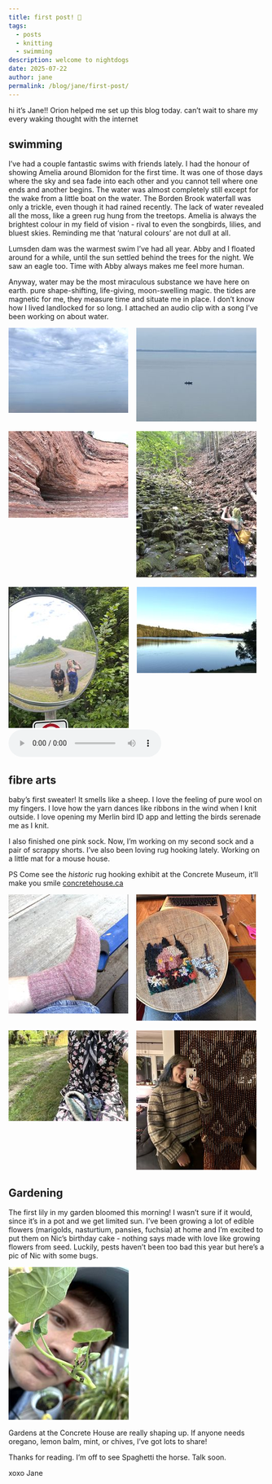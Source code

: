 ```yaml
---
title: first post! 🐠
tags:
  - posts
  - knitting
  - swimming
description: welcome to nightdogs
date: 2025-07-22
author: jane
permalink: /blog/jane/first-post/
---
```


hi it’s Jane!! Orion helped me set up this blog today. can’t wait to share my every waking thought with the internet

## swimming

I’ve had a couple fantastic swims with friends lately. I had the honour of showing Amelia around Blomidon for the first time. It was one of those days where the sky and sea fade into each other and you cannot tell where one ends and another begins. The water was almost completely still except for the wake from a little boat on the water. The Borden Brook waterfall was only a trickle, even though it had rained recently. The lack of water revealed all the moss, like a green rug hung from the treetops. Amelia is always the brightest colour in my field of vision - rival to even the songbirds, lilies, and bluest skies. Reminding me that ‘natural colours’ are not dull at all.

Lumsden dam was the warmest swim I’ve had all year. Abby and I floated around for a while, until the sun settled behind the trees for the night. We saw an eagle too. Time with Abby always makes me feel more human.

Anyway, water may be the most miraculous substance we have here on earth. pure shape-shifting, life-giving, moon-swelling magic. the tides are magnetic for me, they measure time and situate me in place. I don’t know how I lived landlocked for so long. I attached an audio clip with a song I’ve been working on about water.

<div style="display: flex; gap: 1rem; flex-wrap: wrap;">
  <div>
    <img src="./pinterest-602778731414961379.jpg" alt="Pinterest pin 602778731414961379" loading="lazy">
  </div>
  <div>
    <img src="./pinterest-602778731414961374.jpg" alt="Pinterest pin 602778731414961374" loading="lazy">
  </div>
  <div>
    <img src="./pinterest-602778731414961369.jpg" alt="Pinterest pin 602778731414961369" loading="lazy">
  </div>
  <div>
    <img src="./pinterest-602778731414961365.jpg" alt="Pinterest pin 602778731414961365" loading="lazy">
  </div>
  <div>
    <img src="./pinterest-602778731414961354.jpg" alt="Pinterest pin 602778731414961354" loading="lazy">
  </div>
  <div>
    <img src="./pinterest-602778731414961603.jpg" alt="Pinterest pin 602778731414961603" loading="lazy">
  </div>
</div>

<audio controls>
  <source src="/blog/jane/2025-07-22/first-post/soundcloud-2134704477.mp3" type="audio/mpeg">
  Your browser does not support the audio element.
</audio>

## fibre arts

baby’s first sweater! It smells like a sheep. I love the feeling of pure wool on my fingers. I love how the yarn dances like ribbons in the wind when I knit outside. I love opening my Merlin bird ID app and letting the birds serenade me as I knit.

I also finished one pink sock. Now, I’m working on my second sock and a pair of scrappy shorts. I’ve also been loving rug hooking lately. Working on a little mat for a mouse house.

PS Come see the _historic_ rug hooking exhibit at the Concrete Museum, it’ll make you smile
[concretehouse.ca](concretehouse.ca)

<div style="display: flex; gap: 1rem; flex-wrap: wrap;">
  <div>
    <img src="./pinterest-602778731414961806.jpg" alt="Pinterest pin 602778731414961806" loading="lazy">
  </div>
  <div>
    <img src="./pinterest-602778731414961814.jpg" alt="Pinterest pin 602778731414961814" loading="lazy">
  </div>
  <div>
    <img src="./pinterest-602778731414961855.jpg" alt="Pinterest pin 602778731414961855" loading="lazy">
  </div>
  <div>
    <img src="./pinterest-602778731414961875.jpg" alt="Pinterest pin 602778731414961875" loading="lazy">
  </div>
</div>

## Gardening

The first lily in my garden bloomed this morning! I wasn’t sure if it would, since it’s in a pot and we get limited sun.
I’ve been growing a lot of edible flowers (marigolds, nasturtium, pansies, fuchsia) at home and I’m excited to put them on Nic’s birthday cake - nothing says made with love like growing flowers from seed.
Luckily, pests haven’t been too bad this year but here’s a pic of Nic with some bugs.

<img src="./pinterest-602778731414962011.jpg" alt="Pinterest pin 602778731414962011" loading="lazy">

Gardens at the Concrete House are really shaping up. If anyone needs oregano, lemon balm, mint, or chives, I’ve got lots to share!

Thanks for reading. I’m off to see Spaghetti the horse. Talk soon.

xoxo Jane
